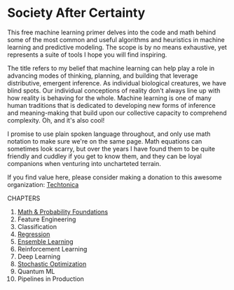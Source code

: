 # Society After Certainty

This free machine learning primer delves into the code and math behind some of the most common and useful algorithms and heuristics in machine learning and predictive modeling. The scope is by no means exhaustive, yet represents a suite of tools I hope you will find inspiring. 

The title refers to my belief that machine learning can help play a role in advancing modes of thinking, planning, and building that leverage distributive, emergent inference. As individual biological creatures, we have blind spots. Our individual conceptions of reality don't always line up with how reality is behaving for the whole. Machine learning is one of many human traditions that is dedicated to developing new forms of inference and meaning-making that build upon our collective capacity to comprehend complexity. Oh, and it's also cool!

I promise to use plain spoken language throughout, and only use math notation to make sure we're on the same page.  Math equations can sometimes look scarry, but over the years I have found them to be quite friendly and cuddley if you get to know them, and they can be loyal companions when venturing into uncharteted terrain. 

If you find value here, please consider making a donation to this awesome organization: [Techtonica](https://techtonica.org/) 

CHAPTERS
1. [Math & Probability Foundations](https://github.com/SioKCronin/society_after_certainty/blob/master/01.Math_and_Probability/Math_and_Probability.ipynb)
2. Feature Engineering
3. Classification
4. [Regression](https://github.com/SioKCronin/society_after_certainty/blob/master/04.Regression/04.Regression.ipynb) 
5. [Ensemble Learning](https://github.com/SioKCronin/society_after_certainty/blob/master/03.Classification/03.Classification.ipynb) 
6. Reinforcement Learning 
7. Deep Learning 
8. [Stochastic Optimization](https://github.com/SioKCronin/society_after_certainty/blob/master/08.Stochastic_Optimization/Stochastic_Optimization.ipynb)
9. Quantum ML
10. Pipelines in Production
